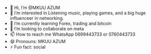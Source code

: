 - 👋 Hi, I’m @MKUU AZUM
- 👀 I’m interested in Listening music, playing games, and a big huge influenceer in networking. 
- 🌱 I’m currently learning Forex, trading and bitcoin 
- 💞️ I’m looking to collaborate on meta
- 📫 How to reach me WhatsApp 0699443733 or 0760443733 
- 😄 Pronouns: MKUU AZUM 
- ⚡ Fun fact: social 

<!---
AZM123-bp/AZM123-bp is a ✨ special ✨ repository because its `README.md` (this file) appears on your GitHub profile.
You can click the Preview link to take a look at your changes.
--->
